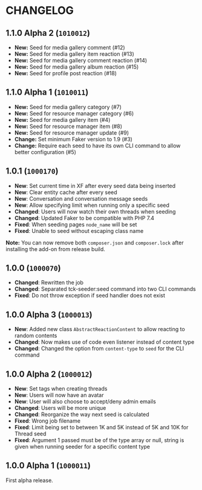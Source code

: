 CHANGELOG
==========================

## 1.1.0 Alpha 2 (`1010012`)

- **New:** Seed for media gallery comment (#12)
- **New:** Seed for media gallery item reaction (#13)
- **New:** Seed for media gallery comment reaction (#14)
- **New:** Seed for media gallery album reaction (#15)
- **New:** Seed for profile post reaction (#18)

## 1.1.0 Alpha 1 (`1010011`)

- **New:** Seed for media gallery category (#7)
- **New:** Seed for resource manager category (#6)
- **New:** Seed for media gallery item (#4)
- **New:** Seed for resource manager item (#8)
- **New:** Seed for resource manager update (#9)
- **Change:** Set minimum Faker version to 1.9 (#3)
- **Change:** Require each seed to have its own CLI command to allow better configuration (#5)

## 1.0.1 (`1000170`)

- **New**: Set current time in XF after every seed data being inserted
- **New**: Clear entity cache after every seed
- **New**: Conversation and conversation message seeds
- **New**: Allow specifying limit when running only a specific seed
- **Changed**: Users will now watch their own threads when seeding
- **Changed**: Updated Faker to be compatible with PHP 7.4
- **Fixed**: When seeding pages `node_name` will be set
- **Fixed**: Unable to seed without escaping class name

**Note:** You can now remove both `composer.json` and `composer.lock` after installing the add-on from release build.

## 1.0.0 (`1000070`)

- **Changed**: Rewritten the job
- **Changed**: Separated tck-seeder:seed command into two CLI commands
- **Fixed**: Do not throw exception if seed handler does not exist

## 1.0.0 Alpha 3 (`1000013`)

- **New**: Added new class `AbstractReactionContent` to allow reacting to random contents
- **Changed**: Now makes use of code even listener instead of content type
- **Changed**: Changed the option from `content-type` to `seed` for the CLI command

## 1.0.0 Alpha 2 (`1000012`)

- **New**: Set tags when creating threads
- **New**: Users will now have an avatar
- **New**: User will also choose to accept/deny admin emails
- **Changed**: Users will be more unique
- **Changed**: Reorganize the way next seed is calculated
- **Fixed**: Wrong job filename
- **Fixed**: Limit being set to between 1K and 5K instead of 5K and 10K for Thread seed
- **Fixed**: Argument 1 passed must be of the type array or null, string is given when running seeder for a specific content type

## 1.0.0 Alpha 1 (`1000011`)

First alpha release.
